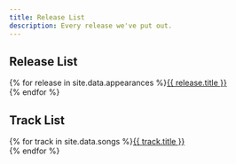 ```yaml
---
title: Release List
description: Every release we've put out.
---
```


## Release List
{% for release in site.data.appearances %}<a href="/releases/{{ release.id }}">{{ release.title }}</a><br/>{% endfor %}

## Track List
{% for track in site.data.songs %}<a href="/tracks/{{ track.id }}">{{ track.title }}</a><br/>{% endfor %}
